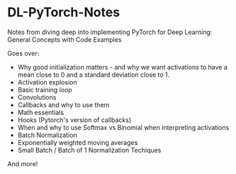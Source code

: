 # DL-PyTorch-Notes
Notes from diving deep into implementing PyTorch for Deep Learning: General Concepts with Code Examples

Goes over:

- Why good initialization matters - and why we want activations to have a mean close to 0 and a standard deviation close to 1.
- Activation explosion
- Basic training loop
- Convolutions
- Callbacks and why to use them
- Math essentials
- Hooks (Pytorch's version of callbacks)
- When and why to use Softmax vs Binomial when interpreting activations
- Batch Normalization
- Exponentially weighted moving averages
- Small Batch / Batch of 1 Normalization Techiques

And more!
